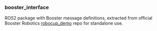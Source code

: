### booster_interface

ROS2 package with Booster message definitions, extracted from official Booster Robotics [robocup_demo](https://github.com/BoosterRobotics/robocup_demo) repo for standalone use.
